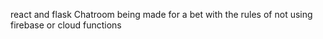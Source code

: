 react and flask
Chatroom being made for a bet with the rules of not using firebase or cloud functions
